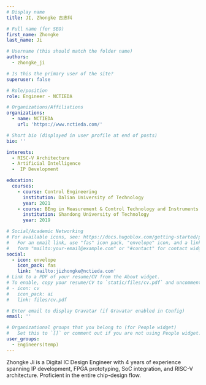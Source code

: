 ```yaml
---
# Display name
title: JI, Zhongke 吉忠科

# Full name (for SEO)
first_name: Zhongke
last_name: Ji

# Username (this should match the folder name)
authors:
  - zhongke_ji

# Is this the primary user of the site?
superuser: false

# Role/position
role: Engineer - NCTIEDA

# Organizations/Affiliations
organizations:
  - name: NCTIEDA
    url: 'https://www.nctieda.com/'

# Short bio (displayed in user profile at end of posts)
bio: ''

interests:
  - RISC-V Architecture
  - Artificial Intelligence
  -  IP Development

education:
  courses:
    - course: Control Engineering
      institution: Dalian University of Technology
      year: 2021
    - course: BEng in Measurement & Control Technology and Instruments
      institution: Shandong University of Technology
      year: 2019

# Social/Academic Networking
# For available icons, see: https://docs.hugoblox.com/getting-started/page-builder/#icons
#   For an email link, use "fas" icon pack, "envelope" icon, and a link in the
#   form "mailto:your-email@example.com" or "#contact" for contact widget.
social:
  - icon: envelope
    icon_pack: fas
    link: 'mailto:jizhongke@nctieda.com'
# Link to a PDF of your resume/CV from the About widget.
# To enable, copy your resume/CV to `static/files/cv.pdf` and uncomment the lines below.
# - icon: cv
#   icon_pack: ai
#   link: files/cv.pdf

# Enter email to display Gravatar (if Gravatar enabled in Config)
email: ''

# Organizational groups that you belong to (for People widget)
#   Set this to `[]` or comment out if you are not using People widget.
user_groups:
  - Engineers(temp)
---
```


Zhongke Ji is a Digital IC Design Engineer with 4 years of experience spanning IP development, FPGA prototyping, SoC integration, and RISC-V architecture. Proficient in the entire chip-design flow.